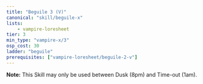 ```yaml
---
title: "Beguile 3 (V)"
canonical: "skill/beguile-x"
lists:
    - vampire-loresheet
tier: 3
min_type: "vampire-x/3"
osp_cost: 30
ladder: "beguile"
prerequisites: ["vampire-loresheet/beguile-2-v"]
---
```

**Note:** This Skill may only be used between Dusk (8pm) and Time-out (1am).